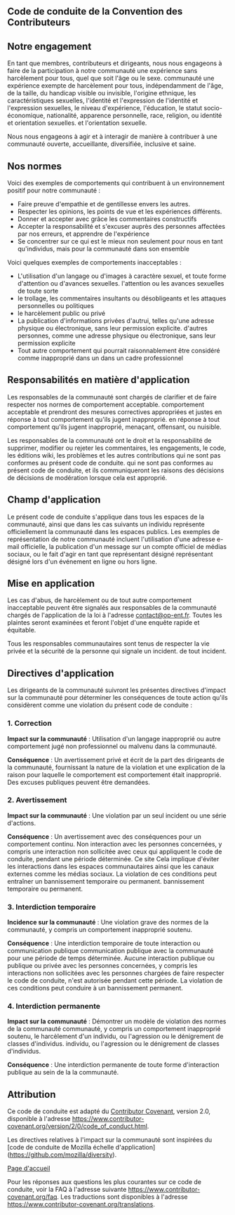 ## Code de conduite de la Convention des Contributeurs

## Notre engagement

En tant que membres, contributeurs et dirigeants, nous nous engageons à faire de la participation à notre communauté une expérience sans harcèlement pour tous, quel que soit l'âge ou le sexe.
communauté une expérience exempte de harcèlement pour tous, indépendamment de l'âge, de la taille, du
handicap visible ou invisible, l'origine ethnique, les caractéristiques sexuelles, l'identité et l'expression de
l'identité et l'expression sexuelles, le niveau d'expérience, l'éducation, le statut socio-économique,
nationalité, apparence personnelle, race, religion, ou identité et orientation sexuelles.
et l'orientation sexuelle.

Nous nous engageons à agir et à interagir de manière à contribuer à une communauté ouverte, accueillante,
diversifiée, inclusive et saine.

## Nos normes

Voici des exemples de comportements qui contribuent à un environnement positif pour notre
communauté :

- Faire preuve d'empathie et de gentillesse envers les autres.
- Respecter les opinions, les points de vue et les expériences différents.
- Donner et accepter avec grâce les commentaires constructifs
- Accepter la responsabilité et s'excuser auprès des personnes affectées par nos erreurs,
  et apprendre de l'expérience
- Se concentrer sur ce qui est le mieux non seulement pour nous en tant qu'individus, mais pour la
  communauté dans son ensemble

Voici quelques exemples de comportements inacceptables :

- L'utilisation d'un langage ou d'images à caractère sexuel, et toute forme d'attention ou d'avances sexuelles.
  l'attention ou les avances sexuelles de toute sorte
- le trollage, les commentaires insultants ou désobligeants et les attaques personnelles ou politiques
- le harcèlement public ou privé
- La publication d'informations privées d'autrui, telles qu'une adresse physique ou électronique, sans leur permission explicite.
  d'autres personnes, comme une adresse physique ou électronique, sans leur permission explicite
- Tout autre comportement qui pourrait raisonnablement être considéré comme inapproprié dans un
  dans un cadre professionnel

## Responsabilités en matière d'application

Les responsables de la communauté sont chargés de clarifier et de faire respecter nos normes de comportement acceptable.
comportement acceptable et prendront des mesures correctives appropriées et justes en réponse à tout comportement qu'ils jugent inapproprié.
en réponse à tout comportement qu'ils jugent inapproprié, menaçant, offensant,
ou nuisible.

Les responsables de la communauté ont le droit et la responsabilité de supprimer, modifier ou rejeter
les commentaires, les engagements, le code, les éditions wiki, les problèmes et les autres contributions qui ne sont pas conformes au présent code de conduite.
qui ne sont pas conformes au présent code de conduite, et ils communiqueront les raisons des décisions de
décisions de modération lorsque cela est approprié.

## Champ d'application

Le présent code de conduite s'applique dans tous les espaces de la communauté, ainsi que dans les cas suivants
un individu représente officiellement la communauté dans les espaces publics.
Les exemples de représentation de notre communauté incluent l'utilisation d'une adresse e-mail officielle,
la publication d'un message sur un compte officiel de médias sociaux, ou le fait d'agir en tant que représentant désigné
représentant désigné lors d'un événement en ligne ou hors ligne.

## Mise en application

Les cas d'abus, de harcèlement ou de tout autre comportement inacceptable peuvent être
signalés aux responsables de la communauté chargés de l'application de la loi à l'adresse
contact@op-ent.fr.
Toutes les plaintes seront examinées et feront l'objet d'une enquête rapide et équitable.

Tous les responsables communautaires sont tenus de respecter la vie privée et la sécurité de la personne qui signale un incident.
de tout incident.

## Directives d'application

Les dirigeants de la communauté suivront les présentes directives d'impact sur la communauté pour déterminer
les conséquences de toute action qu'ils considèrent comme une violation du présent code de conduite :

### 1. Correction

**Impact sur la communauté** : Utilisation d'un langage inapproprié ou autre comportement jugé
non professionnel ou malvenu dans la communauté.

**Conséquence** : Un avertissement privé et écrit de la part des dirigeants de la communauté, fournissant
la nature de la violation et une explication de la raison pour laquelle le comportement est
comportement était inapproprié. Des excuses publiques peuvent être demandées.

### 2. Avertissement

**Impact sur la communauté** : Une violation par un seul incident ou une série
d'actions.

**Conséquence** : Un avertissement avec des conséquences pour un comportement continu. Non
interaction avec les personnes concernées, y compris une interaction non sollicitée avec
ceux qui appliquent le code de conduite, pendant une période déterminée. Ce site
Cela implique d'éviter les interactions dans les espaces communautaires ainsi que les canaux externes
comme les médias sociaux. La violation de ces conditions peut entraîner un bannissement temporaire ou permanent.
bannissement temporaire ou permanent.

### 3. Interdiction temporaire

**Incidence sur la communauté** : Une violation grave des normes de la communauté, y compris
un comportement inapproprié soutenu.

**Conséquence** : Une interdiction temporaire de toute interaction ou communication publique
communication publique avec la communauté pour une période de temps déterminée. Aucune interaction publique ou
publique ou privée avec les personnes concernées, y compris les interactions non sollicitées
avec les personnes chargées de faire respecter le code de conduite, n'est autorisée pendant cette période.
La violation de ces conditions peut conduire à un bannissement permanent.

### 4. Interdiction permanente

**Impact sur la communauté** : Démontrer un modèle de violation des normes de la communauté
communauté, y compris un comportement inapproprié soutenu, le harcèlement d'un individu, ou l'agression ou le dénigrement de classes d'individus.
individu, ou l'agression ou le dénigrement de classes d'individus.

**Conséquence** : Une interdiction permanente de toute forme d'interaction publique au sein de la
la communauté.

## Attribution

Ce code de conduite est adapté du [Contributor Covenant](https://www.contributor-covenant.org),
version 2.0, disponible à l'adresse
https://www.contributor-covenant.org/version/2/0/code_of_conduct.html.

Les directives relatives à l'impact sur la communauté sont inspirées du [code de conduite de Mozilla
échelle d'application] (https://github.com/mozilla/diversity).

[Page d'accueil](https://www.contributor-covenant.org)

Pour les réponses aux questions les plus courantes sur ce code de conduite, voir la FAQ à l'adresse suivante
https://www.contributor-covenant.org/faq. Les traductions sont disponibles à l'adresse
https://www.contributor-covenant.org/translations.
